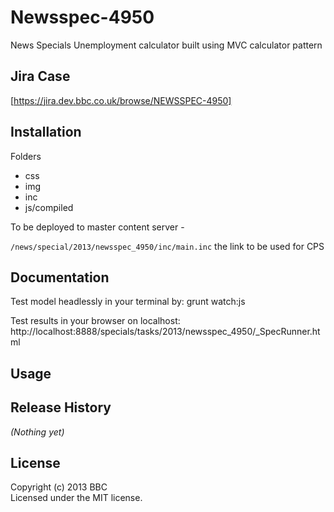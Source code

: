 # Newsspec-4950

News Specials Unemployment calculator built using MVC calculator pattern

## Jira Case

[https://jira.dev.bbc.co.uk/browse/NEWSSPEC-4950]

## Installation

Folders

* css
* img
* inc
* js/compiled

To be deployed to master content server -

`/news/special/2013/newsspec_4950/inc/main.inc` the link to be used for CPS


## Documentation
Test model  headlessly in your terminal by:
grunt watch:js

Test results in your browser on localhost:
http://localhost:8888/specials/tasks/2013/newsspec_4950/_SpecRunner.html


## Usage




## Release History
_(Nothing yet)_

## License
Copyright (c) 2013 BBC  
Licensed under the MIT license.

